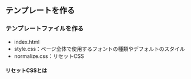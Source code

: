 ## テンプレートを作る

### テンプレートファイルを作る
- index.html
- style.css：ページ全体で使用するフォントの種類やデフォルトのスタイル
- normalize.css：リセットCSS

#### リセットCSSとは

